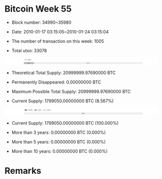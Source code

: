# Bitcoin Week 55

- Block number: 34990~35980

- Date: 2010-01-17 03:15:05~2010-01-24 03:15:04

- The number of transaction on this week: 1005

- Total utxo: 33078

![](../images/mined_week55.png)

- Theoretical Total Supply: 20999999.97690000 BTC

- Permanently Disappeared: 0.00000000 BTC

- Maximum Possible Total Supply: 20999999.97690000 BTC

- Current Supply: 1799050.00000000 BTC (8.567%)

![](../images/year_week55.png)


- Current Supply: 1799050.00000000 BTC (100.000%)

- More than 3 years: 0.00000000 BTC (0.000%)

- More than 5 years: 0.00000000 BTC (0.000%)

- More than 10 years: 0.00000000 BTC (0.000%)

# Remarks

